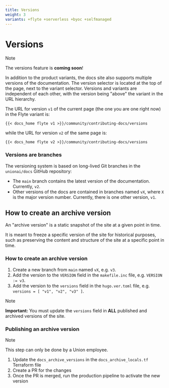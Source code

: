 ```yaml
---
title: Versions
weight: 3
variants: +flyte +serverless +byoc +selfmanaged
---
```


# Versions

> [!NOTE]
> The versions feature is **coming soon**!

In addition to the product variants, the docs site also supports multiple versions of the documentation.
The version selector is located at the top of the page, next to the variant selector.
Versions and variants are independent of each other, with the version being "above" the variant in the URL hierarchy.

The URL for version `v1` of the current page (the one you are one right now) in the Flyte variant is:

`{{< docs_home flyte v1 >}}/community/contributing-docs/versions`

while the URL for version `v2` of the same page is:

`{{< docs_home flyte v2 >}}/community/contributing-docs/versions`

### Versions are branches

The versioning system is based on long-lived Git branches in the `unionai/docs` GitHub repository:

- The `main` branch contains the latest version of the documentation. Currently, `v2`.
- Other versions of the docs are contained in branches named `vX`, where `X` is the major version number. Currently, there is one other version, `v1`.

## How to create an archive version

An "archive version" is a static snapshot of the site at a given point in time.

It is meant to freeze a specific version of the site for historical purposes,
such as preserving the content and structure of the site at a specific point in time.

### How to create an archive version

1. Create a new branch from `main` named `vX`, e.g. `v3`.
2. Add the version to the `VERSION` field in the `makefile.inc` file, e.g. `VERSION := v3`.
3. Add the version to the `versions` field in the `hugo.ver.toml` file, e.g. `versions = [ "v1", "v2", "v3" ]`.

> [!NOTE]
> **Important:** You must update the `versions` field in **ALL** published and archived versions of the site.

### Publishing an archive version

> [!NOTE]
> This step can only be done by a Union employee.

1. Update the `docs_archive_versions` in the `docs_archive_locals.tf` Terraform file
2. Create a PR for the changes
3. Once the PR is merged, run the production pipeline to activate the new version